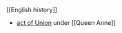 [[English history]]
- [act of Union](https://www.bbc.co.uk/history/british/empire_seapower/acts_of_union_01.shtml) under [[Queen Anne]]